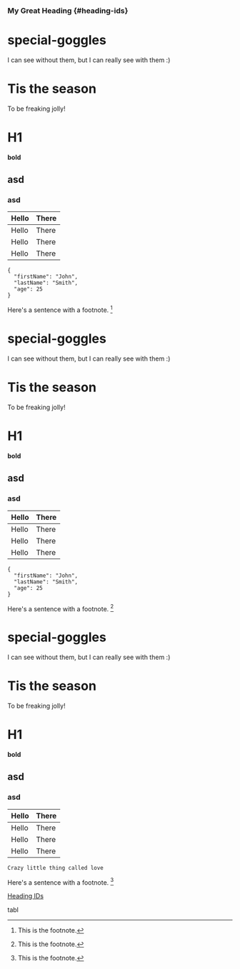 ### My Great Heading {#heading-ids}

# special-goggles

I can see without them, but I can really see with them :)

# Tis the season

To be freaking jolly!

# H1

**bold**

## asd
### asd
| Hello | There |
| ----- | ----- |
| Hello | There |
| Hello | There |
| Hello | There |

```
{
  "firstName": "John",
  "lastName": "Smith",
  "age": 25
}
``` 
Here's a sentence with a footnote. [^1]

[^1]: This is the footnote. 
# special-goggles

I can see without them, but I can really see with them :)

# Tis the season

To be freaking jolly!

# H1

**bold**

## asd
### asd
| Hello | There |
| ----- | ----- |
| Hello | There |
| Hello | There |
| Hello | There |

```
{
  "firstName": "John",
  "lastName": "Smith",
  "age": 25
}
``` 
Here's a sentence with a footnote. [^1]

[^1]: This is the footnote. 
# special-goggles

I can see without them, but I can really see with them :)

# Tis the season

To be freaking jolly!

# H1

**bold**

## asd
### asd
| Hello | There |
| ----- | ----- |
| Hello | There |
| Hello | There |
| Hello | There |

```
Crazy little thing called love
``` 
Here's a sentence with a footnote. [^1]

[^1]: This is the footnote. 

<a href="#heading-ids">Heading IDs</a>

tabl